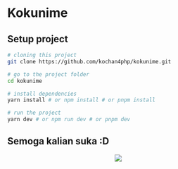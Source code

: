 # Kokunime

## Setup project

```bash
# cloning this project
git clone https://github.com/kochan4php/kokunime.git

# go to the project folder
cd kokunime

# install dependencies
yarn install # or npm install # or pnpm install

# run the project
yarn dev # or npm run dev # or pnpm dev
```

## Semoga kalian suka :D

<p align="center">
  <img src="https://user-images.githubusercontent.com/69864986/175756033-76a7460c-f1d3-4890-9e82-7e372fa7c90f.gif" />
</p>
